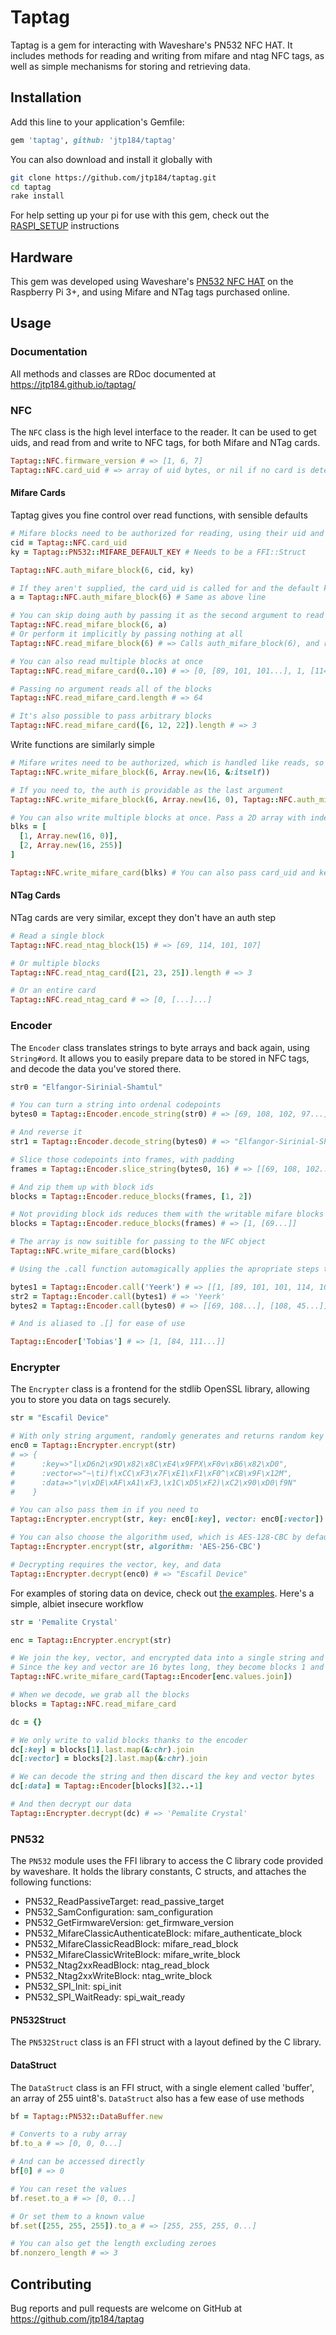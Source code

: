 # Taptag

Taptag is a gem for interacting with Waveshare's PN532 NFC HAT. It includes methods for reading and writing from mifare and ntag NFC tags, as well as simple mechanisms for storing and retrieving data.

## Installation

Add this line to your application's Gemfile:

```ruby
gem 'taptag', github: 'jtp184/taptag'
```

You can also download and install it globally with

```bash
git clone https://github.com/jtp184/taptag.git
cd taptag
rake install
```

For help setting up your pi for use with this gem, check out the [RASPI_SETUP](https://github.com/jtp184/taptag/blob/master/RASPI_SETUP.md) instructions

## Hardware

This gem was developed using Waveshare's [PN532 NFC HAT](https://www.waveshare.com/wiki/PN532_NFC_HAT) on the Raspberry Pi 3+, and using Mifare and NTag tags purchased online.

## Usage

### Documentation

All methods and classes are RDoc documented at https://jtp184.github.io/taptag/

### NFC

The `NFC` class is the high level interface to the reader. It can be used to get uids, and read from and write to NFC tags, for both Mifare and NTag cards.

```ruby
Taptag::NFC.firmware_version # => [1, 6, 7]
Taptag::NFC.card_uid # => array of uid bytes, or nil if no card is detected
```

#### Mifare Cards

Taptag gives you fine control over read functions, with sensible defaults

```ruby
# Mifare blocks need to be authorized for reading, using their uid and a key
cid = Taptag::NFC.card_uid
ky = Taptag::PN532::MIFARE_DEFAULT_KEY # Needs to be a FFI::Struct

Taptag::NFC.auth_mifare_block(6, cid, ky)

# If they aren't supplied, the card_uid is called for and the default key is used
a = Taptag::NFC.auth_mifare_block(6) # Same as above line

# You can skip doing auth by passing it as the second argument to read
Taptag::NFC.read_mifare_block(6, a)
# Or perform it implicitly by passing nothing at all
Taptag::NFC.read_mifare_block(6) # => Calls auth_mifare_block(6), and returns an array of bytes

# You can also read multiple blocks at once
Taptag::NFC.read_mifare_card(0..10) # => [0, [89, 101, 101...], 1, [114, 107...]...10, [...]]

# Passing no argument reads all of the blocks
Taptag::NFC.read_mifare_card.length # => 64

# It's also possible to pass arbitrary blocks
Taptag::NFC.read_mifare_card([6, 12, 22]).length # => 3
```

Write functions are similarly simple

```ruby
# Mifare writes need to be authorized, which is handled like reads, so you can simply do
Taptag::NFC.write_mifare_block(6, Array.new(16, &:itself))

# If you need to, the auth is providable as the last argument
Taptag::NFC.write_mifare_block(6, Array.new(16, 0), Taptag::NFC.auth_mifare_block(6))

# You can also write multiple blocks at once. Pass a 2D array with indexes
blks = [
  [1, Array.new(16, 0)],
  [2, Array.new(16, 255)]
]

Taptag::NFC.write_mifare_card(blks) # You can also pass card_uid and key
```

#### NTag Cards

NTag cards are very similar, except they don't have an auth step

```ruby
# Read a single block
Taptag::NFC.read_ntag_block(15) # => [69, 114, 101, 107]

# Or multiple blocks
Taptag::NFC.read_ntag_card([21, 23, 25]).length # => 3

# Or an entire card
Taptag::NFC.read_ntag_card # => [0, [...]...]
```

### Encoder

The `Encoder` class translates strings to byte arrays and back again, using `String#ord`. It allows you to easily prepare data to be stored in NFC tags, and decode the data you've stored there.

```ruby
str0 = "Elfangor-Sirinial-Shamtul"

# You can turn a string into ordenal codepoints
bytes0 = Taptag::Encoder.encode_string(str0) # => [69, 108, 102, 97...]

# And reverse it
str1 = Taptag::Encoder.decode_string(bytes0) # => "Elfangor-Sirinial-Shamtul"

# Slice those codepoints into frames, with padding
frames = Taptag::Encoder.slice_string(bytes0, 16) # => [[69, 108, 102...], [108, 45, 83...]]

# And zip them up with block ids
blocks = Taptag::Encoder.reduce_blocks(frames, [1, 2])

# Not providing block ids reduces them with the writable mifare blocks by default
blocks = Taptag::Encoder.reduce_blocks(frames) # => [1, [69...]]

# The array is now suitible for passing to the NFC object
Taptag::NFC.write_mifare_card(blocks)

# Using the .call function automagically applies the apropriate steps to objects

bytes1 = Taptag::Encoder.call('Yeerk') # => [[1, [89, 101, 101, 114, 107, 0, 0, 0, 0, 0, 0, 0, 0, 0, 0, 0]]]
str2 = Taptag::Encoder.call(bytes1) # => 'Yeerk'
bytes2 = Taptag::Encoder.call(bytes0) # => [[69, 108...], [108, 45...]]

# And is aliased to .[] for ease of use

Taptag::Encoder['Tobias'] # => [1, [84, 111...]]

```

### Encrypter

The `Encrypter` class is a frontend for the stdlib OpenSSL library, allowing you to store you data on tags securely.

```ruby
str = "Escafil Device"

# With only string argument, randomly generates and returns random key and initial vector
enc0 = Taptag::Encrypter.encrypt(str)
# => {
#      :key=>"l\xD6n2\x9D\x82\x8C\xE4\x9FPX\xF0v\xB6\x82\xD0",
#      :vector=>"~\ti)f\xCC\xF3\x7F\xE1\xF1\xF0^\xCB\x9F\x12M",
#      :data=>"\v\xDE\xAF\xA1\xF3,\x1C\xD5\xF2)\xC2\x90\xD0\f9N"
#    }

# You can also pass them in if you need to
Taptag::Encrypter.encrypt(str, key: enc0[:key], vector: enc0[:vector])

# You can also choose the algorithm used, which is AES-128-CBC by default
Taptag::Encrypter.encrypt(str, algorithm: 'AES-256-CBC')

# Decrypting requires the vector, key, and data
Taptag::Encrypter.decrypt(enc0) # => "Escafil Device"
```

For examples of storing data on device, check out [the examples](https://github.com/jtp184/taptag/blob/master/bin/example). Here's a simple, albiet insecure workflow

```ruby
str = 'Pemalite Crystal'

enc = Taptag::Encrypter.encrypt(str)

# We join the key, vector, and encrypted data into a single string and encode it.
# Since the key and vector are 16 bytes long, they become blocks 1 and 2
Taptag::NFC.write_mifare_card(Taptag::Encoder[enc.values.join])

# When we decode, we grab all the blocks
blocks = Taptag::NFC.read_mifare_card

dc = {}

# We only write to valid blocks thanks to the encoder
dc[:key] = blocks[1].last.map(&:chr).join
dc[:vector] = blocks[2].last.map(&:chr).join

# We can decode the string and then discard the key and vector bytes
dc[:data] = Taptag::Encoder[blocks][32..-1]

# And then decrypt our data
Taptag::Encrypter.decrypt(dc) # => 'Pemalite Crystal'

```

### PN532

The `PN532` module uses the FFI library to access the C library code provided by waveshare. It holds the library constants, C structs, and attaches the following functions:

- PN532_ReadPassiveTarget: read_passive_target
- PN532_SamConfiguration: sam_configuration
- PN532_GetFirmwareVersion: get_firmware_version
- PN532_MifareClassicAuthenticateBlock: mifare_authenticate_block
- PN532_MifareClassicReadBlock: mifare_read_block
- PN532_MifareClassicWriteBlock: mifare_write_block
- PN532_Ntag2xxReadBlock: ntag_read_block
- PN532_Ntag2xxWriteBlock: ntag_write_block
- PN532_SPI_Init: spi_init
- PN532_SPI_WaitReady: spi_wait_ready

#### PN532Struct
The `PN532Struct` class is an FFI struct with a layout defined by the C library.

#### DataStruct
The `DataStruct` class is an FFI struct, with a single element called 'buffer', an array of 255 uint8's. `DataStruct` also has a few ease of use methods

```ruby
bf = Taptag::PN532::DataBuffer.new

# Converts to a ruby array
bf.to_a # => [0, 0, 0...]

# And can be accessed directly
bf[0] # => 0

# You can reset the values
bf.reset.to_a # => [0, 0...]

# Or set them to a known value
bf.set([255, 255, 255]).to_a # => [255, 255, 255, 0...]

# You can also get the length excluding zeroes
bf.nonzero_length # => 3
```

## Contributing

Bug reports and pull requests are welcome on GitHub at https://github.com/jtp184/taptag

